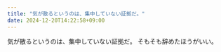 ```yaml
---
title: "気が散るというのは、集中していない証拠だ。"
date: 2024-12-20T14:22:58+09:00
---
```

気が散るというのは、集中していない証拠だ。
そもそも辞めたほうがいい。
